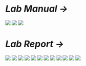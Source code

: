 # *Lab Manual →*

<img src="PNGs/Lab_07 - Introduction to Multiplexers & 3 to 8 line Decoder-1.png">
<img src="PNGs/Lab_07 - Introduction to Multiplexers & 3 to 8 line Decoder-2.png">
<img src="PNGs/Lab_07 - Introduction to Multiplexers & 3 to 8 line Decoder-3.png">

# *Lab Report →*

<img src="PNGs/LAB_Report_07 - Introduction to Multiplexers & 3 to 8 line Decoder-01.png">
<img src="PNGs/LAB_Report_07 - Introduction to Multiplexers & 3 to 8 line Decoder-02.png">
<img src="PNGs/LAB_Report_07 - Introduction to Multiplexers & 3 to 8 line Decoder-03.png">
<img src="PNGs/LAB_Report_07 - Introduction to Multiplexers & 3 to 8 line Decoder-04.png">
<img src="PNGs/LAB_Report_07 - Introduction to Multiplexers & 3 to 8 line Decoder-05.png">
<img src="PNGs/LAB_Report_07 - Introduction to Multiplexers & 3 to 8 line Decoder-06.png">
<img src="PNGs/LAB_Report_07 - Introduction to Multiplexers & 3 to 8 line Decoder-07.png">
<img src="PNGs/LAB_Report_07 - Introduction to Multiplexers & 3 to 8 line Decoder-08.png">
<img src="PNGs/LAB_Report_07 - Introduction to Multiplexers & 3 to 8 line Decoder-09.png">
<img src="PNGs/LAB_Report_07 - Introduction to Multiplexers & 3 to 8 line Decoder-10.png">
<img src="PNGs/LAB_Report_07 - Introduction to Multiplexers & 3 to 8 line Decoder-11.png">
<img src="PNGs/LAB_Report_07 - Introduction to Multiplexers & 3 to 8 line Decoder-12.png">
